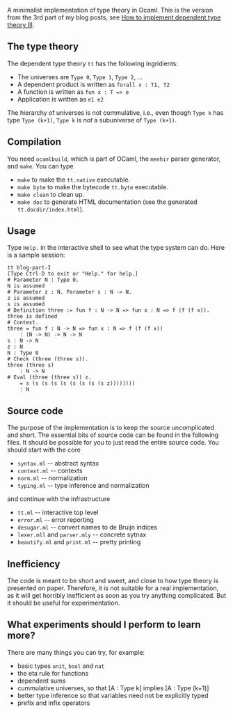A minimalist implementation of type theory in Ocaml. This is the version from the 3rd
part of my blog posts, see [How to implement dependent type theory III](http://math.andrej.com/2012/11/29/how-to-implement-dependent-type-theory-iii/).

## The type theory

The dependent type theory `tt` has the following ingridients:

* The universes are `Type 0`, `Type 1`, `Type 2`, ...
* A dependent product is written as `forall x : T1, T2`
* A function is written as `fun x : T => e`
* Application is written as `e1 e2`

The hierarchy of universes is not commulative, i.e., even though `Type k` has type `Type
(k+1)`, `Type k` is *not* a subuniverse of `Type (k+1)`.

## Compilation

You need `ocamlbuild`, which is part of OCaml, the `menhir` parser generator, and `make`.
You can type

* `make` to make the `tt.native` executable.
* `make byte` to make the bytecode `tt.byte` executable.
* `make clean` to clean up.
* `make doc` to generate HTML documentation (see the generated `tt.docdir/index.html`).

## Usage

Type `Help.` in the interactive shell to see what the type system can do. Here is a sample
session:

    tt blog-part-I
    [Type Ctrl-D to exit or "Help." for help.]
    # Parameter N : Type 0.
    N is assumed
    # Parameter z : N. Parameter s : N -> N.
    z is assumed
    s is assumed
    # Definition three := fun f : N -> N => fun x : N => f (f (f x)).
    three is defined
    # Context.
    three = fun f : N -> N => fun x : N => f (f (f x))
        : (N -> N) -> N -> N
    s : N -> N
    z : N
    N : Type 0
    # Check (three (three s)).
    three (three s)
        : N -> N
    # Eval (three (three s)) z.
        = s (s (s (s (s (s (s (s (s z))))))))
        : N


## Source code

The purpose of the implementation is to keep the source uncomplicated and short. The
essential bits of source code can be found in the following files. It should be possible
for you to just read the entire source code. You should start with the core

* `syntax.ml` -- abstract syntax
* `context.ml` -- contexts
* `norm.ml` -- normalization
* `typing.ml` -- type inference and normalization

and continue with the infrastructure

* `tt.ml` -- interactive top level
* `error.ml` -- error reporting
* `desugar.ml` -- convert names to de Bruijn indices
* `lexer.mll` and `parser.mly` -- concrete sytnax
* `beautify.ml` and `print.ml` -- pretty printing


## Inefficiency

The code is meant to be short and sweet, and close to how type theory is presented on
paper. Therefore, it is not suitable for a real implementation, as it will get horribly
inefficient as soon as you try anything complicated. But it should be useful for
experimentation.


## What experiments should I perform to learn more?

There are many things you can try, for example:

* basic types `unit`, `bool` and `nat`
* the eta rule for functions
* dependent sums
* cummulative universes, so that [A : Type k] implies [A : Type (k+1)]
* better type inference so that variables need not be explicitly typed
* prefix and infix operators
